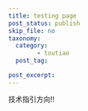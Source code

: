 ```yaml
---
title: testing page
post_status: publish
skip_file: no
taxonomy:
  category:
        - toutiao
  post_tag:

post_excerpt: 
---
```

技术指引方向!!